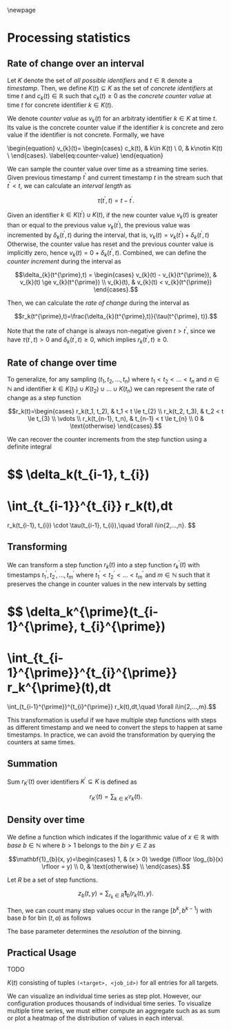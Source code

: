 \newpage

# Processing statistics
## Rate of change over an interval
Let $K$ denote the set of *all possible identifiers* and $t\in\mathbb{R}$ denote a *timestamp*.
Then, we define $K(t)\subseteq K$ as the set of *concrete identifiers* at time $t$ and $c_{k}(t)\in\mathbb{R}$ such that $c_{k}(t)\ge 0$ as the *concrete counter value* at time $t$ for concrete identifier $k\in K(t).$

We denote *counter value* as $v_k(t)$ for an arbitraty identifier $k\in K$ at time $t.$
Its value is the concrete counter value if the identifier $k$ is concrete and zero value if the identifier is not concrete.
Formally, we have

\begin{equation}
v_{k}(t)=
\begin{cases}
c_k(t), & k\in K(t) \\
0, & k\notin K(t) \\
\end{cases}.
\label{eq:counter-value}
\end{equation}

We can sample the counter value over time as a streaming time series.
Given previous timestamp $t^{\prime}$ and current timestamp $t$ in the stream such that $t^\prime < t,$ we can calculate an *interval length* as 

$$\tau(t^{\prime}, t) = t - t^{\prime}.$$

Given an identifier $k\in K(t^{\prime})\cup K(t),$ if the new counter value $v_{k}(t)$ is greater than or equal to the previous value $v_{k}(t^{\prime})$, the previous value was incremented by $\delta_{k}(t^{\prime},t)$ during the interval, that is, $v_{k}(t)=v_{k}(t^{\prime})+\delta_{k}(t^{\prime},t)$
Otherwise, the counter value has reset and the previous counter value is implicitly zero, hence $v_{k}(t)=0+\delta_{k}(t^{\prime},t).$
Combined, we can define the *counter increment* during the interval as

$$\delta_{k}(t^{\prime},t) = 
\begin{cases}
v_{k}(t) - v_{k}(t^{\prime}), & v_{k}(t) \ge v_{k}(t^{\prime}) \\
v_{k}(t), & v_{k}(t) < v_{k}(t^{\prime})
\end{cases}.$$

Then, we can calculate the *rate of change* during the interval as

$$r_k(t^{\prime},t)=\frac{\delta_{k}(t^{\prime},t)}{\tau(t^{\prime}, t)}.$$

Note that the rate of change is always non-negative given $t > t^{\prime},$ since we have $\tau(t^{\prime}, t) > 0$ and $\delta_{k}(t^{\prime}, t) \ge 0,$ which implies $r_k(t^{\prime}, t) \ge 0.$


## Rate of change over time
To generalize, for any sampling $(t_1, t_2, ..., t_n)$ where $t_1 < t_2 < ... < t_n$ and $n\in\mathbb{N}$ and identifier $k\in K(t_1)\cup K(t_2)\cup ... \cup K(t_n)$ we can represent the rate of change as a step function

$$r_k(t)=\begin{cases}
r_k(t_1, t_2), & t_1 < t \le t_{2} \\
r_k(t_2, t_3), & t_2 < t \le t_{3} \\
\vdots \\
r_k(t_{n-1}, t_n), & t_{n-1} < t \le t_{n} \\
0 & \text{otherwise}
\end{cases}.$$

We can recover the counter increments from the step function using a definite integral

$$
\delta_k(t_{i-1}, t_{i})
=
\int_{t_{i-1}}^{t_{i}} r_k(t)\,dt
=
r_k(t_{i-1}, t_{i}) \cdot \tau(t_{i-1}, t_{i}),\quad \forall i\in\{2,...,n\}.
$$


## Transforming
We can transform a step function $r_k(t)$ into a step function $r_{k}^\prime(t)$ with timestamps $t_1^{\prime}, t_2^{\prime}, ..., t_m^{\prime}$ where $t_1^{\prime} < t_2^{\prime} < ... < t_m^{\prime}$ and $m\in\mathbb{N}$ such that it preserves the change in counter values in the new intervals by setting

$$
\delta_k^{\prime}(t_{i-1}^{\prime}, t_{i}^{\prime})
=
\int_{t_{i-1}^{\prime}}^{t_{i}^{\prime}} r_k^{\prime}(t)\,dt
=
\int_{t_{i-1}^{\prime}}^{t_{i}^{\prime}} r_k(t)\,dt,\quad \forall i\in\{2,...,m\}.$$

This transformation is useful if we have multiple step functions with steps as different timestamp and we need to convert the steps to happen at same timestamps.
In practice, we can avoid the transformation by querying the counters at same times.


## Summation
Sum $r_{K^\prime}(t)$ over identifiers $K^{\prime}\subseteq K$ is defined as

$$r_{K^{\prime}}(t) = \sum_{k\in K^{\prime}} r_{k}(t).$$


## Density over time
We define a function which indicates if the logarithmic value of $x\in\mathbb{R}$ with *base* $b\in \mathbb{N}$ where $b > 1$ belongs to the *bin* $y\in \mathbb{Z}$ as

$$\mathbf{1}_{b}(x, y)=\begin{cases}
1, & (x > 0) \wedge (\lfloor \log_{b}(x) \rfloor = y) \\
0, & \text{otherwise} \\
\end{cases}.$$

Let $R$ be a set of step functions.

$$z_{b}(t, y)=\sum_{r_k\in R} \mathbf{1}_{b}(r_k(t), y).$$

Then, we can count many step values occur in the range $[b^k,b^{k-1})$ with base $b$ for bin $(t, a)$ as follows

The base parameter determines the *resolution* of the binning.


## Practical Usage
TODO

$K(t)$ consisting of tuples `(<target>, <job_id>)` for all entries for all targets.

We can visualize an individual time series as step plot.
However, our configuration produces thousands of individual time series.
To visualize multiple time series, we must either compute an aggregate such as as sum or plot a heatmap of the distribution of values in each interval.

